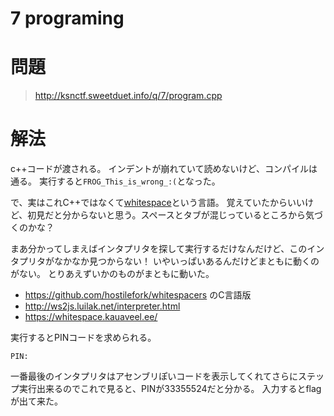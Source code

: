 # 7 programing

# 問題

>http://ksnctf.sweetduet.info/q/7/program.cpp

# 解法
c++コードが渡される。
インデントが崩れていて読めないけど、コンパイルは通る。
実行すると`FROG_This_is_wrong_:(`となった。

で、実はこれC++ではなくて[whitespace](https://ja.wikipedia.org/wiki/Whitespace)という言語。
覚えていたからいいけど、初見だと分からないと思う。スペースとタブが混じっているところから気づくのかな？

まあ分かってしまえばインタプリタを探して実行するだけなんだけど、このインタプリタがなかなか見つからない！
いやいっぱいあるんだけどまともに動くのがない。
とりあえずいかのものがまともに動いた。

+ https://github.com/hostilefork/whitespacers のC言語版
+ http://ws2js.luilak.net/interpreter.html
+ https://whitespace.kauaveel.ee/

実行するとPINコードを求められる。

```
PIN: 
```

一番最後のインタプリタはアセンブリぽいコードを表示してくれてさらにステップ実行出来るのでこれで見ると、PINが33355524だと分かる。
入力するとflagが出て来た。
